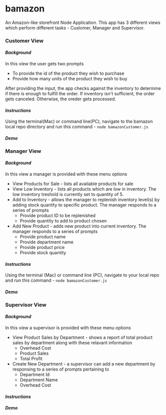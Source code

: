 # bamazon
An Amazon-like storefront Node Application. This app has 3 different views which perform different tasks - Customer, Manager and Supervisor.

### Customer View
#### *Background*
In this view the user gets two prompts 
* To provide the id of the product they wish to purchase
* Provide how many units of the product they wish to buy

After providing the input, the app checks against the inventory to determine if there is enough to fulfill the order. If inventory isn't sufficient, the order gets canceled. Otherwise, the oreder gets processed.

#### *Instructions*
Using the terminal(Mac) or command line(PC), navigate to the bamazon local repo directory and run this command - `node bamazonCustomer.js`
#### *Demo*

### Manager View
#### *Background*
In this view a manager is provided with these menu options 
* View Products for Sale - lists all available products for sale
* View Low Inventory - lists all products which are low in inventory. The low inventory treshold is currently set to quantity of 5.
* Add to Inventory - allows the manager to replenish inventory level(s) by adding stock quantity to specific product. The manager responds to a series of prompts 
  * Provide product ID to be replenished
  * Provide quantity to add to product chosen
* Add New Product - adds new product into current inventory. The manager responds to a series of prompts
  * Provide product name
  * Provide department name
  * Provide product price
  * Provide stock quantity

#### *Instructions*
Using the terminal (Mac) or command line (PC), navigate to your local repo and run this command - `node bamazonCustomer.js`

#### *Demo*

### Supervisor View
#### *Background*
In this view a supervisor is provided with these menu options
* View Product Sales by Department - shows a report of total product sales by department along with these relavant information
  * Overhead Cost
  * Product Sales
  * Total Profit
* Create New Department - a supervisor can add a new department by responsing to a series of prompts pertaining to 
  * Department Id
  * Department Name
  * Overhead Cost

#### *Instructions*

#### *Demo*





